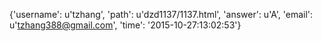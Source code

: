 {'username': u'tzhang', 'path': u'dzd1137/1137.html', 'answer': u'A', 'email': u'tzhang388@gmail.com', 'time': '2015-10-27:13:02:53'}